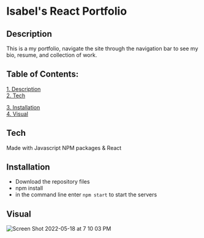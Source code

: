 # Isabel's React Portfolio

## Description
This is a my portfolio, navigate the site through the navigation bar to see my bio, resume, and collection of work. 

 ## Table of Contents:  
[1. Description](#Description)  
[2. Tech](#Tech)

[3. Installation](#Installation)  
[4. Visual](#Visual)  
  
## Tech
Made with Javascript NPM packages & React 

## Installation 
- Download the repository files
- npm install
- in the command line enter `npm start` to start the servers

## Visual 

![Screen Shot 2022-05-18 at 7 10 03 PM](https://user-images.githubusercontent.com/95631495/169169941-1437f49e-0718-4097-bd94-487f95519953.png)
